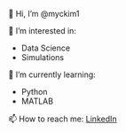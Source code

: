👋 Hi, I’m @myckim1

👀 I’m interested in: 
- Data Science
- Simulations

🌱 I’m currently learning:
- Python
- MATLAB

📫 How to reach me: [LinkedIn](https://www.linkedin.com/in/myungchan-kim-667728213/)

<!---
myckim1/myckim1 is a ✨ special ✨ repository because its `README.md` (this file) appears on your GitHub profile.
You can click the Preview link to take a look at your changes.
--->
